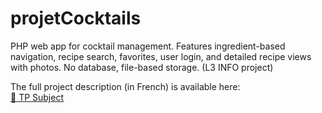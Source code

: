 # projetCocktails
PHP web app for cocktail management. Features ingredient-based navigation, recipe search, favorites, user login, and detailed recipe views with photos. No database, file-based storage. (L3 INFO project)

The full project description (in French) is available here:  
[📄 TP Subject](./docs/ProjetPhpCocktails.WEB2.2025.2026.GroupeDe3.pdf)
